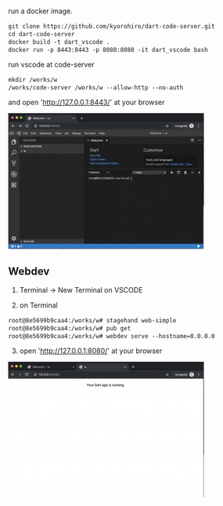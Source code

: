 # 

run a docker image.
 
```
git clone https://github.com/kyorohiro/dart-code-server.git
cd dart-code-server
docker build -t dart_vscode .
docker run -p 8443:8443 -p 8080:8080 -it dart_vscode bash
```


run vscode at code-server

```
mkdir /works/w
/works/code-server /works/w --allow-http --no-auth
```

and open 'http://127.0.0.1:8443/' at your browser 

![](root_page.jpg)




## Webdev


1. Terminal -> New Terminal on VSCODE

2. on Terminal

```
root@8e5699b9caa4:/works/w# stagehand web-simple
root@8e5699b9caa4:/works/w# pub get
root@8e5699b9caa4:/works/w# webdev serve --hostname=0.0.0.0

```

3. open 'http://127.0.0.1:8080/' at your browser

![](sample_web.jpg)
